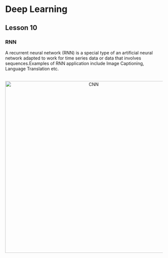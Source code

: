 # Deep Learning
## Lesson 10

<h3>RNN</h3>
A recurrent neural network (RNN) is a special type of an artificial neural network adapted to work for time series data or data that involves sequences.Examples of RNN 
application include Image Captioning, Language Translation etc.

<p align="center">
  <br>
  <img src="https://user-images.githubusercontent.com/45029614/169200626-77bf6b9e-4f5f-4af6-994c-5a5ecf6cbba4.PNG" width="550" title="CNN">
</p>

